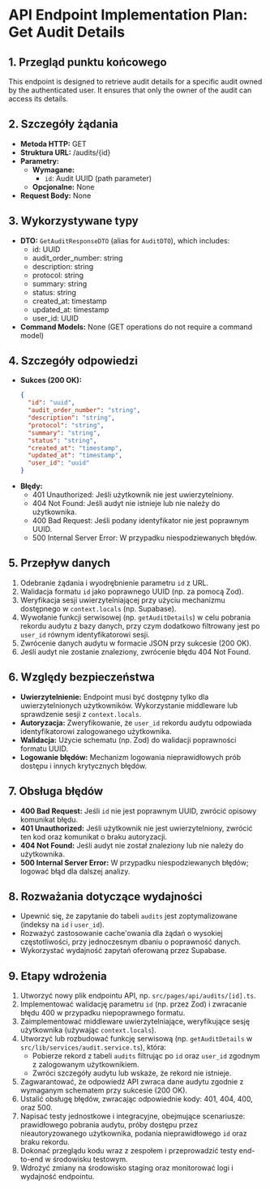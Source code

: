 # API Endpoint Implementation Plan: Get Audit Details

## 1. Przegląd punktu końcowego
This endpoint is designed to retrieve audit details for a specific audit owned by the authenticated user. It ensures that only the owner of the audit can access its details.

## 2. Szczegóły żądania
- **Metoda HTTP:** GET
- **Struktura URL:** /audits/{id}
- **Parametry:**
  - **Wymagane:**
    - `id`: Audit UUID (path parameter)
  - **Opcjonalne:** None
- **Request Body:** None

## 3. Wykorzystywane typy
- **DTO:** `GetAuditResponseDTO` (alias for `AuditDTO`), which includes:
  - id: UUID
  - audit_order_number: string
  - description: string
  - protocol: string
  - summary: string
  - status: string
  - created_at: timestamp
  - updated_at: timestamp
  - user_id: UUID
- **Command Models:** None (GET operations do not require a command model)

## 4. Szczegóły odpowiedzi
- **Sukces (200 OK):**
  ```json
  {
    "id": "uuid",
    "audit_order_number": "string",
    "description": "string",
    "protocol": "string",
    "summary": "string",
    "status": "string",
    "created_at": "timestamp",
    "updated_at": "timestamp",
    "user_id": "uuid"
  }
  ```
- **Błędy:**
  - 401 Unauthorized: Jeśli użytkownik nie jest uwierzytelniony.
  - 404 Not Found: Jeśli audyt nie istnieje lub nie należy do użytkownika.
  - 400 Bad Request: Jeśli podany identyfikator nie jest poprawnym UUID.
  - 500 Internal Server Error: W przypadku niespodziewanych błędów.

## 5. Przepływ danych
1. Odebranie żądania i wyodrębnienie parametru `id` z URL.
2. Walidacja formatu `id` jako poprawnego UUID (np. za pomocą Zod).
3. Weryfikacja sesji uwierzytelniającej przy użyciu mechanizmu dostępnego w `context.locals` (np. Supabase).
4. Wywołanie funkcji serwisowej (np. `getAuditDetails`) w celu pobrania rekordu audytu z bazy danych, przy czym dodatkowo filtrowany jest po `user_id` równym identyfikatorowi sesji.
5. Zwrócenie danych audytu w formacie JSON przy sukcesie (200 OK).
6. Jeśli audyt nie zostanie znaleziony, zwrócenie błędu 404 Not Found.

## 6. Względy bezpieczeństwa
- **Uwierzytelnienie:** Endpoint musi być dostępny tylko dla uwierzytelnionych użytkowników. Wykorzystanie middleware lub sprawdzenie sesji z `context.locals`.
- **Autoryzacja:** Zweryfikowanie, że `user_id` rekordu audytu odpowiada identyfikatorowi zalogowanego użytkownika.
- **Walidacja:** Użycie schematu (np. Zod) do walidacji poprawności formatu UUID.
- **Logowanie błędów:** Mechanizm logowania nieprawidłowych prób dostępu i innych krytycznych błędów.

## 7. Obsługa błędów
- **400 Bad Request:** Jeśli `id` nie jest poprawnym UUID, zwrócić opisowy komunikat błędu.
- **401 Unauthorized:** Jeśli użytkownik nie jest uwierzytelniony, zwrócić ten kod oraz komunikat o braku autoryzacji.
- **404 Not Found:** Jeśli audyt nie został znaleziony lub nie należy do użytkownika.
- **500 Internal Server Error:** W przypadku niespodziewanych błędów; logować błąd dla dalszej analizy.

## 8. Rozważania dotyczące wydajności
- Upewnić się, że zapytanie do tabeli `audits` jest zoptymalizowane (indeksy na `id` i `user_id`).
- Rozważyć zastosowanie cache'owania dla żądań o wysokiej częstotliwości, przy jednoczesnym dbaniu o poprawność danych.
- Wykorzystać wydajność zapytań oferowaną przez Supabase.

## 9. Etapy wdrożenia
1. Utworzyć nowy plik endpointu API, np. `src/pages/api/audits/[id].ts`.
2. Implementować walidację parametru `id` (np. przez Zod) i zwracanie błędu 400 w przypadku niepoprawnego formatu.
3. Zaimplementować middleware uwierzytelniające, weryfikujące sesję użytkownika (używając `context.locals`).
4. Utworzyć lub rozbudować funkcję serwisową (np. `getAuditDetails` w `src/lib/services/audit.service.ts`), która:
   - Pobierze rekord z tabeli `audits` filtrując po `id` oraz `user_id` zgodnym z zalogowanym użytkownikiem.
   - Zwróci szczegóły audytu lub wskaże, że rekord nie istnieje.
5. Zagwarantować, że odpowiedź API zwraca dane audytu zgodnie z wymaganym schematem przy sukcesie (200 OK).
6. Ustalić obsługę błędów, zwracając odpowiednie kody: 401, 404, 400, oraz 500.
7. Napisać testy jednostkowe i integracyjne, obejmujące scenariusze: prawidłowego pobrania audytu, próby dostępu przez nieautoryzowanego użytkownika, podania nieprawidłowego `id` oraz braku rekordu.
8. Dokonać przeglądu kodu wraz z zespołem i przeprowadzić testy end-to-end w środowisku testowym.
9. Wdrożyć zmiany na środowisko staging oraz monitorować logi i wydajność endpointu. 